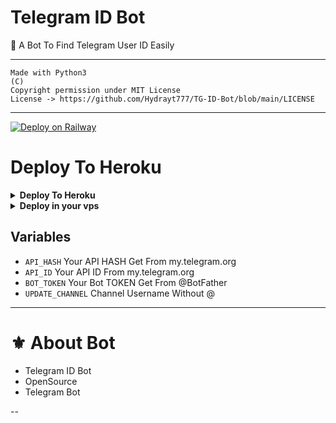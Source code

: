 # Telegram ID Bot

🤖 A Bot To Find Telegram User ID Easily

---

```
Made with Python3
(C)
Copyright permission under MIT License
License -> https://github.com/Hydrayt777/TG-ID-Bot/blob/main/LICENSE
```

---

[![Deploy on Railway](https://railway.app/button.svg)](https://railway.app/new/template?template=https%3A%2F%2Fgithub.com%2FHydrayt777%2FTG-ID-Bot-.git&envs=API_HASH%2CAPI_ID%2CBOT_TOKEN%2CUPDATE_CHANNEL&referralCode=Hydra)

# Deploy To Heroku

<details><summary><b>Deploy To Heroku</b></summary>
<p>
<br>
<a href="https://heroku.com/deploy?template=https://github.com/Hydrayt777/TG-ID-Bot-.git/tree/main">
  <img src="https://www.herokucdn.com/deploy/button.svg" alt="Deploy">
</a>
</p>
</details>

<details>
  <summary><b>Deploy in your vps</b></summary>
<br/>

```sh
git clone https://github.com/Hydrayt777/TG-ID-Bot-.git/tree/main
cd Telegram-ID-Bot
pip3 install -r requirements.txt
# <Create Variables appropriately>
python3 main.py
```

</details>

## Variables

- `API_HASH` Your API HASH Get From my.telegram.org
- `API_ID` Your API ID From my.telegram.org
- `BOT_TOKEN` Your Bot TOKEN Get From @BotFather
- `UPDATE_CHANNEL` Channel Username Without @

---
# ⚜️ About Bot

- Telegram ID Bot
- OpenSource
- Telegram Bot

--
